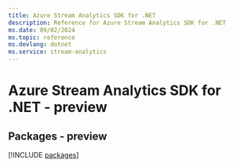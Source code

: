 ```yaml
---
title: Azure Stream Analytics SDK for .NET
description: Reference for Azure Stream Analytics SDK for .NET
ms.date: 09/02/2024
ms.topic: reference
ms.devlang: dotnet
ms.service: stream-analytics
---
```

# Azure Stream Analytics SDK for .NET - preview
## Packages - preview
[!INCLUDE [packages](stream-analytics-index.md)]